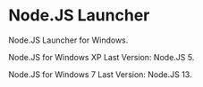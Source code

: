 # Node.JS Launcher

Node.JS Launcher for Windows.

Node.JS for Windows XP Last Version: Node.JS 5.

Node.JS for Windows 7 Last Version: Node.JS 13.
